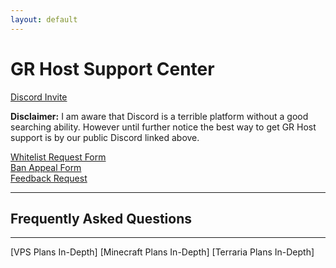 ```yaml
---
layout: default
---
```

# GR Host Support Center
[Discord Invite](https://discord.gg/8mPhWns7bx)   

**Disclaimer:** I am aware that Discord is a terrible platform without a good searching ability. However until further notice the best way to get GR Host support is by our public Discord linked above. 

[Whitelist Request Form](https://forms.gle/F55r8R9o7VSUUR9MA)   
[Ban Appeal Form](https://forms.gle/F55r8R9o7VSUUR9MA)    
[Feedback Request](https://forms.gle/F55r8R9o7VSUUR9MA)    

***
## Frequently Asked Questions

***
[VPS Plans In-Depth]
[Minecraft Plans In-Depth]
[Terraria Plans In-Depth]
